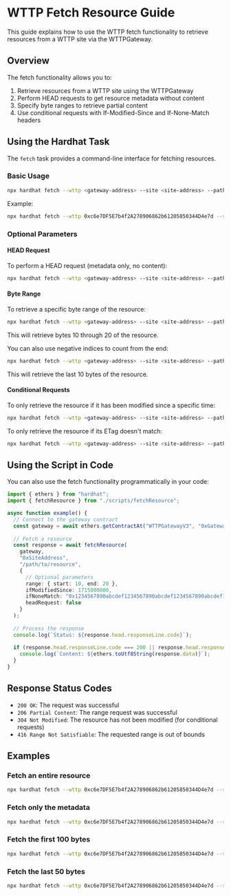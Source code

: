 # WTTP Fetch Resource Guide

This guide explains how to use the WTTP fetch functionality to retrieve resources from a WTTP site via the WTTPGateway.

## Overview

The fetch functionality allows you to:

1. Retrieve resources from a WTTP site using the WTTPGateway
2. Perform HEAD requests to get resource metadata without content
3. Specify byte ranges to retrieve partial content
4. Use conditional requests with If-Modified-Since and If-None-Match headers

## Using the Hardhat Task

The `fetch` task provides a command-line interface for fetching resources.

### Basic Usage

```bash
npx hardhat fetch --wttp <gateway-address> --site <site-address> --path <resource-path>
```

Example:
```bash
npx hardhat fetch --wttp 0xc6e7DF5E7b4f2A278906862b61205850344D4e7d --site 0x4ed7c70F96B99c776995fB64377f0d4aB3B0e1C1 --path /index.html
```

### Optional Parameters

#### HEAD Request

To perform a HEAD request (metadata only, no content):

```bash
npx hardhat fetch --wttp <gateway-address> --site <site-address> --path <resource-path> --head
```

#### Byte Range

To retrieve a specific byte range of the resource:

```bash
npx hardhat fetch --wttp <gateway-address> --site <site-address> --path <resource-path> --range "10-20"
```

This will retrieve bytes 10 through 20 of the resource.

You can also use negative indices to count from the end:

```bash
npx hardhat fetch --wttp <gateway-address> --site <site-address> --path <resource-path> --range "-10-0"
```

This will retrieve the last 10 bytes of the resource.

#### Conditional Requests

To only retrieve the resource if it has been modified since a specific time:

```bash
npx hardhat fetch --wttp <gateway-address> --site <site-address> --path <resource-path> --ifModifiedSince 1715000000
```

To only retrieve the resource if its ETag doesn't match:

```bash
npx hardhat fetch --wttp <gateway-address> --site <site-address> --path <resource-path> --ifNoneMatch "0x1234567890abcdef1234567890abcdef1234567890abcdef1234567890abcdef"
```

## Using the Script in Code

You can also use the fetch functionality programmatically in your code:

```typescript
import { ethers } from "hardhat";
import { fetchResource } from "./scripts/fetchResource";

async function example() {
  // Connect to the gateway contract
  const gateway = await ethers.getContractAt("WTTPGatewayV3", "0xGatewayAddress");
  
  // Fetch a resource
  const response = await fetchResource(
    gateway,
    "0xSiteAddress",
    "/path/to/resource",
    {
      // Optional parameters
      range: { start: 10, end: 20 },
      ifModifiedSince: 1715000000,
      ifNoneMatch: "0x1234567890abcdef1234567890abcdef1234567890abcdef1234567890abcdef",
      headRequest: false
    }
  );
  
  // Process the response
  console.log(`Status: ${response.head.responseLine.code}`);
  
  if (response.head.responseLine.code === 200 || response.head.responseLine.code === 206) {
    console.log(`Content: ${ethers.toUtf8String(response.data)}`);
  }
}
```

## Response Status Codes

- `200 OK`: The request was successful
- `206 Partial Content`: The range request was successful
- `304 Not Modified`: The resource has not been modified (for conditional requests)
- `416 Range Not Satisfiable`: The requested range is out of bounds

## Examples

### Fetch an entire resource

```bash
npx hardhat fetch --wttp 0xc6e7DF5E7b4f2A278906862b61205850344D4e7d --site 0x4ed7c70F96B99c776995fB64377f0d4aB3B0e1C1 --path /index.html
```

### Fetch only the metadata

```bash
npx hardhat fetch --wttp 0xc6e7DF5E7b4f2A278906862b61205850344D4e7d --site 0x4ed7c70F96B99c776995fB64377f0d4aB3B0e1C1 --path /index.html --head
```

### Fetch the first 100 bytes

```bash
npx hardhat fetch --wttp 0xc6e7DF5E7b4f2A278906862b61205850344D4e7d --site 0x4ed7c70F96B99c776995fB64377f0d4aB3B0e1C1 --path /index.html --range "0-100"
```

### Fetch the last 50 bytes

```bash
npx hardhat fetch --wttp 0xc6e7DF5E7b4f2A278906862b61205850344D4e7d --site 0x4ed7c70F96B99c776995fB64377f0d4aB3B0e1C1 --path /index.html --range "-50-0"
```